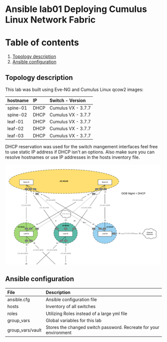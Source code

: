 # Ansible lab01 Deploying Cumulus Linux Network Fabric

# Table of contents
1. [Topology description](#topology_description)
2. [Ansible configuration](#ansible_configuration)


Topology description  <a name="topology_description"></a>
--------------------
This lab was built using Eve-NG and Cumulus Linux qcow2 images:

| hostname      | IP           | Switch - Version   |
| :------------ |:-------------| :------------------|
| spine-01      | DHCP         | Cumulus VX - 3.7.7 |
| spine-02      | DHCP         | Cumulus VX - 3.7.7 |
| leaf-01       | DHCP         | Cumulus VX - 3.7.7 |
| leaf-02       | DHCP         | Cumulus VX - 3.7.7 |
| leaf-03       | DHCP         | Cumulus VX - 3.7.7 |

DHCP reservation was used for the switch mangement interfaces feel free to use static IP address if DHCP isn't an options. Also make sure you can resolve hostnames or use IP addresses in the hosts inventory file.  

<img src='docs/topology.png' width=500>


Ansible configuration  <a name="ansible_configuration"></a>
----------------------

| File             | Description                                                       |
| :--------------- | :---------------------------------------------------------------- |
| ansible.cfg      | Ansible configuration file                                        |
| hosts            | Inventory of all switches                                         |
| roles            | Utilizing Roles instead of a large yml file                       |
| group_vars       | Global variables for this lab                                     |
| group_vars/vault | Stores the changed switch password. Recreate for your environment |

